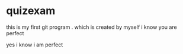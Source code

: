 # quizexam
this is my first git program . 
which is created by myself
i know you are perfect

yes i know i am perfect

